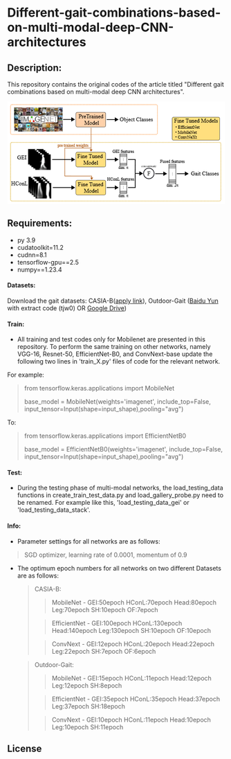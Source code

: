 # Different-gait-combinations-based-on-multi-modal-deep-CNN-architectures
## Description:
This repository contains the original codes of the article titled "Different gait combinations based on multi-modal deep CNN architectures".

![Project Image](https://github.com/busrakckugurlu/Different-gait-combinations-based-on-multi-modal-deep-CNN-architectures/blob/main/images/GEI_HConL.PNG)
## Requirements:
- py 3.9
- cudatoolkit=11.2
- cudnn=8.1
- tensorflow-gpu==2.5
- numpy==1.23.4
#### Datasets:
Download the gait datasets: CASIA-B([apply link](http://www.cbsr.ia.ac.cn/english/Gait%20Databases.asp)), Outdoor-Gait ([Baidu Yun](https://pan.baidu.com/s/1oW6u9olOZtQTYOW_8wgLow) with extract code (tjw0) OR [Google Drive](https://drive.google.com/drive/folders/1XRWq40G3Zk03YaELywxuVKNodul4TziG?usp=sharing))

#### Train:
- All training and test codes only for Mobilenet are presented in this repository. To perform the same training on other networks, namely VGG-16, Resnet-50, EfficientNet-B0, and ConvNext-base update the following two 
  lines in 'train_X.py' files of code for the relevant network.
  
For example:
> from tensorflow.keras.applications import MobileNet
> 
> base_model = MobileNet(weights='imagenet', include_top=False, input_tensor=Input(shape=input_shape),pooling="avg")

To:
> from tensorflow.keras.applications import EfficientNetB0
> 
> base_model = EfficientNetB0(weights='imagenet', include_top=False, input_tensor=Input(shape=input_shape),pooling="avg")
#### Test:
- During the testing phase of multi-modal networks, the load_testing_data functions in create_train_test_data.py and load_gallery_probe.py need to be renamed. For example like this, 'load_testing_data_gei' or 'load_testing_data_stack'.

#### Info:
- Parameter settings for all networks are as follows:
> SGD optimizer,
> learning rate of 0.0001,
> momentum of 0.9
  
- The optimum epoch numbers for all networks on two different Datasets are as follows:
  > CASIA-B:
  >> MobileNet - GEI:50epoch  	HConL:70epoch  	Head:80epoch 	 Leg:70epoch   SH:10epoch 	OF:7epoch
  > 
  >> EfficientNet - GEI:100epoch  	HConL:130epoch  	Head:140epoch 	 Leg:130epoch  	 SH:10epoch 	OF:10epoch
  > 
  >> ConvNext - GEI:12epoch  	HConL:20epoch  	Head:22epoch 	 Leg:22epoch  	 SH:7epoch 	OF:6epoch


  > Outdoor-Gait:
  >> MobileNet - GEI:15epoch  	HConL:11epoch  	Head:12epoch 	 Leg:12epoch  	 SH:8epoch 	
  > 
  >> EfficientNet - GEI:35epoch  	HConL:35epoch  	Head:37epoch 	 Leg:37epoch  	 SH:18epoch 
  > 
  >> ConvNext - GEI:10epoch  	HConL:11epoch  	Head:10epoch 	 Leg:10epoch  	 SH:11epoch 	

## License
